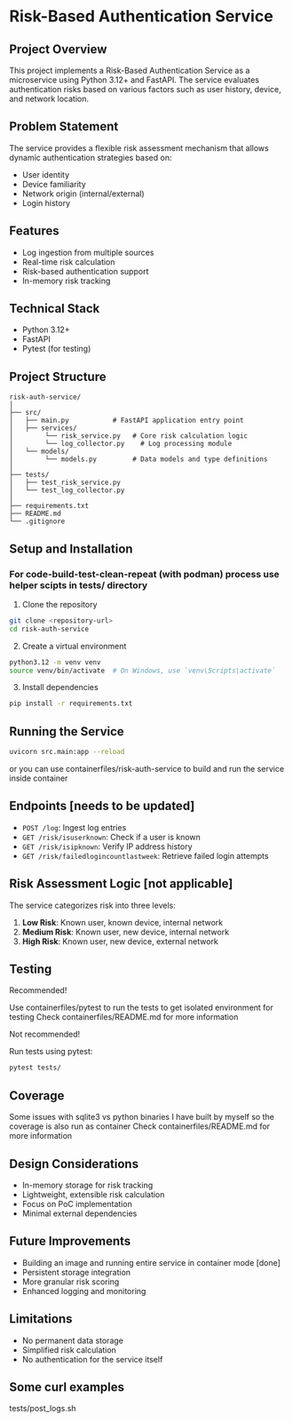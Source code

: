 # Risk-Based Authentication Service

## Project Overview

This project implements a Risk-Based Authentication Service as a microservice using Python 3.12+ and FastAPI. The service evaluates authentication risks based on various factors such as user history, device, and network location.

## Problem Statement

The service provides a flexible risk assessment mechanism that allows dynamic authentication strategies based on:
- User identity
- Device familiarity
- Network origin (internal/external)
- Login history

## Features

- Log ingestion from multiple sources
- Real-time risk calculation
- Risk-based authentication support
- In-memory risk tracking

## Technical Stack

- Python 3.12+
- FastAPI
- Pytest (for testing)

## Project Structure

```
risk-auth-service/
│
├── src/
│   ├── main.py           # FastAPI application entry point
│   ├── services/
│        └── risk_service.py   # Core risk calculation logic
│        └── log_collector.py    # Log processing module
│   └── models/
│        └── models.py         # Data models and type definitions
│
├── tests/
│   ├── test_risk_service.py
│   └── test_log_collector.py
│
├── requirements.txt
├── README.md
└── .gitignore
```

## Setup and Installation

### For code-build-test-clean-repeat (with podman) process use helper scipts in tests/ directory

1. Clone the repository
```bash
git clone <repository-url>
cd risk-auth-service
```

2. Create a virtual environment
```bash
python3.12 -m venv venv
source venv/bin/activate  # On Windows, use `venv\Scripts\activate`
```

3. Install dependencies
```bash
pip install -r requirements.txt
```

## Running the Service

```bash
uvicorn src.main:app --reload
```
or you can use containerfiles/risk-auth-service to build and run the service inside container

## Endpoints [needs to be updated]

- `POST /log`: Ingest log entries
- `GET /risk/isuserknown`: Check if a user is known
- `GET /risk/isipknown`: Verify IP address history
- `GET /risk/failedlogincountlastweek`: Retrieve failed login attempts

## Risk Assessment Logic [not applicable]

The service categorizes risk into three levels:
1. **Low Risk**: Known user, known device, internal network
2. **Medium Risk**: Known user, new device, internal network
3. **High Risk**: Known user, new device, external network

## Testing

Recommended!

Use containerfiles/pytest to run the tests to get isolated environment for testing
Check containerfiles/README.md for more information

Not recommended!

Run tests using pytest:
```bash
pytest tests/
```

## Coverage

Some issues with sqlite3 vs python binaries I have built by myself so the coverage is also run as container
Check containerfiles/README.md for more information

## Design Considerations

- In-memory storage for risk tracking
- Lightweight, extensible risk calculation
- Focus on PoC implementation
- Minimal external dependencies

## Future Improvements

- Building an image and running entire service in container mode [done]
- Persistent storage integration
- More granular risk scoring
- Enhanced logging and monitoring

## Limitations

- No permanent data storage
- Simplified risk calculation
- No authentication for the service itself


## Some curl examples

tests/post_logs.sh
